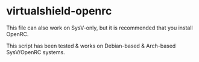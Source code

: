 # virtualshield-openrc

This file can also work on SysV-only, but it is recommended that you install OpenRC.

This script has been tested & works on Debian-based & Arch-based SysV/OpenRC systems.
